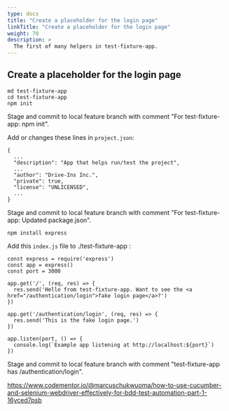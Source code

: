```yaml
---
type: docs
title: "Create a placeholder for the login page"
linkTitle: "Create a placeholder for the login page"
weight: 70
description: >
  The first of many helpers in test-fixture-app.
---
```


## Create a placeholder for the login page

~~~
md test-fixture-app
cd test-fixture-app
npm init
~~~


Stage and commit to local feature branch with comment "For test-fixture-app: npm init".

Add or changes these lines in `project.json`:

~~~
{
  ...
  "description": "App that helps run/test the project",
  ...
  "author": "Drive-Ins Inc.",
  "private": true,
  "license": "UNLICENSED",
  ...
}
~~~

Stage and commit to local feature branch with comment "For test-fixture-app: Updated package.json".

~~~
npm install express
~~~

Add this `index.js` file to ./test-fixture-app :

~~~
const express = require('express')
const app = express()
const port = 3000

app.get('/', (req, res) => {
  res.send('Hello from test-fixture-app. Want to see the <a href="/authentication/login">fake login page</a>?')
})

app.get('/authentication/login', (req, res) => {
  res.send('This is the fake login page.')
})

app.listen(port, () => {
  console.log(`Example app listening at http://localhost:${port}`)
})
~~~

Stage and commit to local feature branch with comment "test-fixture-app has /authentication/login".



https://www.codementor.io/@marcuschukwuoma/how-to-use-cucumber-and-selenium-webdriver-effectively-for-bdd-test-automation-part-1-16yced7psb
